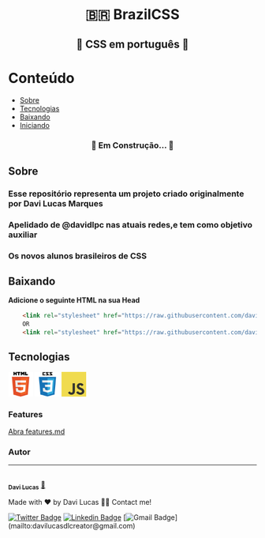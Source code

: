 <h1 align="center">
    🇧🇷 BrazilCSS
</h1>
<h2 align="center">🚀 CSS em português 🚀</h2>

Conteúdo
=================
   * [Sobre](#Sobre)
   * [Tecnologias](#Tecnologias)
   * [Baixando](#Baixando)
   * [Iniciando](#Iniciando)
  
<h3 align="center"> 
	🚧 Em Construção... 🚧
</h3>
 
<div id="Sobre">    

## Sobre
### Esse repositório representa um projeto criado originalmente por Davi Lucas Marques
### Apelidado de @davidlpc nas atuais redes,e tem como objetivo auxiliar
### Os novos alunos brasileiros de CSS

</div>

<div id="Baixando">

## Baixando

<strong>Adicione o seguinte HTML na sua Head</strong>

```html
    <link rel="stylesheet" href="https://raw.githubusercontent.com/davidlpc1/BrazilCss/main/styles/main.css">
    OR
    <link rel="stylesheet" href="https://raw.githubusercontent.com/davidlpc1/BrazilCss/main/styles/main+reset.css">
```

</div>

<div id="Tecnologias">

## Tecnologias

<code><img  height="50" src="https://raw.githubusercontent.com/github/explore/80688e429a7d4ef2fca1e82350fe8e3517d3494d/topics/html/html.png" alt="HTML"></code>
<code><img  height="50" src="https://raw.githubusercontent.com/github/explore/80688e429a7d4ef2fca1e82350fe8e3517d3494d/topics/css/css.png" alt="CSS"></code>
<code><img height="50" src="https://raw.githubusercontent.com/github/explore/80688e429a7d4ef2fca1e82350fe8e3517d3494d/topics/javascript/javascript.png" alt="JavaScript"></code>
</div>

<div id="Iniciando">

### Features

<a href="https://github.com/davidlpc1/BrazilCss/blob/main/features.md">Abra features.md</a>

### Autor
---

<a href="https://github.com/davidlpc1">
 <img style="border-radius: 50%;" src="https://avatars2.githubusercontent.com/u/66884233?v=4" width="100px;" alt="">
 <br />
 <sub><b>Davi Lucas</b></sub></a> <a href="https://app.rocketseat.com.br/me/davi-lucas-marques-de-freitas-04149">🚀</a>


Made with ❤️ by Davi Lucas 👋🏽 Contact me!

[![Twitter Badge](https://img.shields.io/badge/-@ProgramadorDavi-1ca0f1?style=flat-square&labelColor=1ca0f1&logo=twitter&logoColor=white&link=https://twitter.com/ProgramadorDavi)](https://twitter.com/ProgramadorDavi) [![Linkedin Badge](https://img.shields.io/badge/-Davi-Lucas?style=flat-square&logo=Linkedin&logoColor=white&link=https://www.linkedin.com/in/davi-lucas-93abb71b3/)](https://www.linkedin.com/in/davi-lucas-93abb71b3/) 
[![Gmail Badge](https://img.shields.io/badge/-davilucasdlcreator@gmail.com-c14438?)](mailto:davilucasdlcreator@gmail.com)
